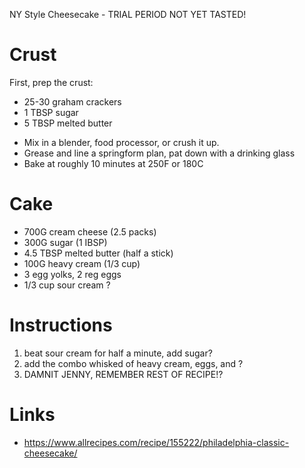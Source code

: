 NY Style Cheesecake - TRIAL PERIOD NOT YET TASTED!

# Crust
First, prep the crust:
* 25-30 graham crackers
* 1 TBSP sugar
* 5 TBSP melted butter

- Mix in a blender, food processor, or crush it up. 
- Grease and line a springform plan, pat down with a drinking glass
- Bake at roughly 10 minutes at 250F or 180C

# Cake
* 700G cream cheese (2.5 packs)
* 300G sugar (1 IBSP)
* 4.5 TBSP melted butter (half a stick)
* 100G heavy cream (1/3 cup)
* 3 egg yolks, 2 reg eggs
* 1/3 cup sour cream ?

# Instructions
1. beat sour cream for half a minute, add sugar?
2. add the combo whisked of heavy cream, eggs, and ?
3. DAMNIT JENNY, REMEMBER REST OF RECIPE!?

# Links
* https://www.allrecipes.com/recipe/155222/philadelphia-classic-cheesecake/ 
